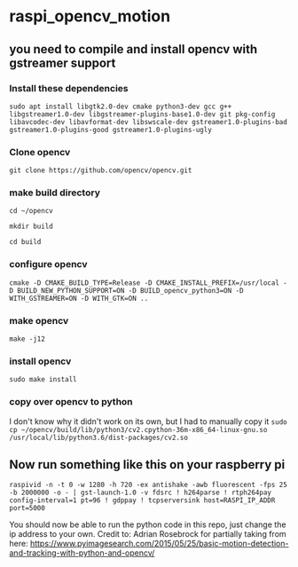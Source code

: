 # raspi_opencv_motion
## you need to compile and install opencv with gstreamer support
### Install these dependencies
`sudo apt install libgtk2.0-dev cmake python3-dev gcc g++ libgstreamer1.0-dev libgstreamer-plugins-base1.0-dev git pkg-config libavcodec-dev libavformat-dev libswscale-dev gstreamer1.0-plugins-bad gstreamer1.0-plugins-good gstreamer1.0-plugins-ugly`
### Clone opencv
`git clone https://github.com/opencv/opencv.git`
### make build directory
`cd ~/opencv`

`mkdir build`

`cd build`
### configure opencv
`cmake -D CMAKE_BUILD_TYPE=Release -D CMAKE_INSTALL_PREFIX=/usr/local -D BUILD_NEW_PYTHON_SUPPORT=ON -D BUILD_opencv_python3=ON -D WITH_GSTREAMER=ON -D WITH_GTK=ON ..`
### make opencv
`make -j12`
### install opencv
`sudo make install`
### copy over opencv to python
I don't know why it didn't work on its own, but I had to manually copy it
`sudo cp ~/opencv/build/lib/python3/cv2.cpython-36m-x86_64-linux-gnu.so /usr/local/lib/python3.6/dist-packages/cv2.so`

## Now run something like this on your raspberry pi
`raspivid -n -t 0 -w 1280 -h 720 -ex antishake -awb fluorescent -fps 25 -b 2000000 -o - | gst-launch-1.0 -v fdsrc ! h264parse ! rtph264pay config-interval=1 pt=96 ! gdppay ! tcpserversink host=RASPI_IP_ADDR port=5000`

You should now be able to run the python code in this repo, just change the ip address to your own.
Credit to: Adrian Rosebrock for partially taking from here: https://www.pyimagesearch.com/2015/05/25/basic-motion-detection-and-tracking-with-python-and-opencv/
